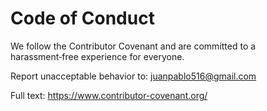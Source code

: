 # Code of Conduct

We follow the Contributor Covenant and are committed to a harassment‑free experience for everyone.

Report unacceptable behavior to: juanpablo516@gmail.com

Full text: https://www.contributor-covenant.org/
